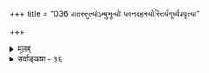 +++
title = "036 पातस्तुल्योऽम्बुभूम्योः पवनदहनयोस्तिर्यगूर्ध्वप्रवृत्त्या"

+++
<details><summary>मूलम्</summary>

पातस्तुल्योऽम्बुभूम्योः पवनदहनयोस्तिर्यगूर्ध्वप्रवृत्त्या पाते भेदात् पलादिप्रतिनियतिरपि ह्यंशवैषम्यतः स्यात् ।  
भागानां तारतम्याज्जलशिखिमरुतां स्यन्दनादे(र्भिदेष्टा)र्विशेषस्तस्मात् सर्वोऽप्यदृष्टादिह भवतु न चेत् स्याद् गुणोऽन्योऽनलादौ ॥ ३६ ॥
</details>

<details><summary>सर्वाङ्कषा - ३६</summary>

अनुपदम् (34) गुरुत्वस्य प्रसक्तत्वात्, तदपि परीक्षयति-पात इत्यादि । **पवनदहनयोः** = वायोः, तेजसश्च **तिर्यगूर्ध्वप्रवृत्त्या** =वायोः तिर्यग्गमनप्रवृत्त्या, तेजस ऊर्ध्वज्वलनप्रवृत्त्या **तुल्यः** = समानः **अम्बुभूम्योः** = जलस्य पृथिव्याश्च **पातः** = पतनम् । अग्नेरूर्ध्वज्वनम्, वायोस्तिर्यग्गमनं च यथादृष्टकारितमुच्यते, तद्वदेव पृथिवीजलयोः पतनमपि अदृष्टकारितमिति तयोः पतनहेतुतया न गुरुत्वसिद्धिः । ननु तुलादिभिः पलादितारतम्यनिर्णयः कथं भवेत्, तदप्यदृष्टादेवेति चेत्, वणिजस्तत्र किं कार्यमस्ति - इति चेत् — **पाते** = तुलायाः एकपार्श्वे पातस्य, अपरपार्श्वे तदभावस्य च **भेदात्** = वैलक्षण्यात् पलादिप्रति- **नियतिरपि** =पलभारादितोलनव्यवस्थापि अंशवैषम्यतो **हि** = वस्त्ववयवशैथिल्यसान्द्रत्वादिना स्यात् । एवम् **जलशिखिमरुताम्** = जलस्य, तेजसः, वायोश्च भागानां **तारतम्यात्** = उक्तरीत्या अवयवतारतम्यादेव 

397. 

398. 

725 

[गुरुत्वस्यातीन्द्रियत्वम्] 

त्वक्संवेद्यं गुरुत्वं कतिचिदभिदधुः; तत्तु तेषां गुरुत्वम् 

नोर्ध्वं स्पृष्ट्वा प्रतीमस्तदिह, परधृते नाप्यधस्तात् स्पृशन्तः । नान्यालम्बितोऽर्थो भवति लघुतरः; स्पर्शनं नोपरुद्धं 

तेनाक्रान्तौ प्रणुत्तिक्रम इति गुरुणा तर्कितस्तोलनाद्यैः ॥37॥ 

[सांख्यसंमतगुरुत्वपरीक्षा ] 

क्षित्यादौ सांख्यदृष्ट्या यदि किमपि तमः कार्यमिष्टं गुरुत्वं 

तद्वत् कल्प्येत वह्निप्रभृतिषु न कथं सत्त्वकार्यं लघुत्वम् । 



**स्यन्दनादेः** =स्यन्दनादिक्रियायाः **विशेषः** = परस्परवैलक्षण्यम् स्यात् । **तस्मात्** = एवं सर्वस्य निर्वाहात् इह सर्वोऽपि कार्यवैलक्षण्यादिः **अदृष्टात्** =अदृष्टविशेषवशात् भवतु । न **चेत्** = **एवमनङ्गीकारे** = अतिरिक्तगुरुत्वाङ्गीकारे **अनलादौ** = अग्नौ वायौ च अन्यो **गुणः** = पतनहेतुभूतगुरुत्ववत् ऊर्ध्वज्वलनहेतुः कश्चन विलक्षणो गुणः, तिर्यग्गमनहेतुः अन्यो विलक्षणो गुणश्च स्यात् । तत्रादृष्टविशेषान्निर्वाहश्चेत्, पतनादावपि तथैव भवतु । मास्तु अतिरिक्तं गुरुत्वम् । कार्यमदृष्टवशाद्भवतु, हस्ताद्याकर्षणं कथमिति चेत्, एतादृशविचारः केवलं शिष्यबुद्धिवैशद्यायैवेत्ययमंशः 38 श्लोकेन स्पष्टः ॥ ३६ ॥
</details>
